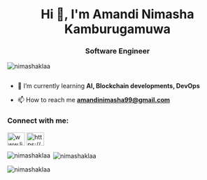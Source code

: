 <h1 align="center">Hi 👋, I'm Amandi Nimasha Kamburugamuwa</h1>
<h3 align="center">Software Engineer </h3>

<p align="left"> <img src="https://komarev.com/ghpvc/?username=nimashaklaa&label=Profile%20views&color=0e75b6&style=flat" alt="nimashaklaa" /> </p>

<p align="left"> <a href="https://twitter.com/" target="blank"><img src="https://img.shields.io/twitter/follow/?logo=twitter&style=for-the-badge" alt="" /></a> </p>

- 🌱 I’m currently learning **AI, Blockchain developments, DevOps**

- 📫 How to reach me **amandinimasha99@gmail.com**

<h3 align="left">Connect with me:</h3>
<p align="left">
<a href="https://www.linkedin.com/in/amandi-nimasha-0077a5259" target="blank"><img align="center" src="https://raw.githubusercontent.com/rahuldkjain/github-profile-readme-generator/master/src/images/icons/Social/linked-in-alt.svg" alt="www.linkedin.com/in/amandi-nimasha-0077a5259" height="30" width="40" /></a>
<a href="https://medium.com/@amandinimasha99" target="blank"><img align="center" src="https://raw.githubusercontent.com/rahuldkjain/github-profile-readme-generator/master/src/images/icons/Social/medium.svg" alt="https://medium.com/@amandinimasha99" height="30" width="40" /></a>
</p>

<p><img align="left" src="https://github-readme-stats.vercel.app/api/top-langs?username=nimashaklaa&show_icons=true&locale=en&layout=compact" alt="nimashaklaa" /></p>

<p>&nbsp;<img align="center" src="https://github-readme-stats.vercel.app/api?username=nimashaklaa&show_icons=true&locale=en" alt="nimashaklaa" /></p>

<p><img align="center" src="https://github-readme-streak-stats.herokuapp.com/?user=nimashaklaa&" alt="nimashaklaa" /></p>
